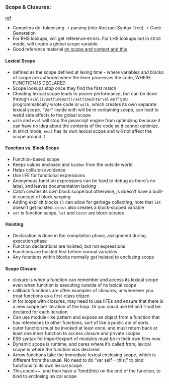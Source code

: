 ### Scope & Closures:
[ref](https://github.com/getify/You-Dont-Know-JS/blob/master/scope%20&%20closures/README.md#you-dont-know-js-scope--closures)

* Compilers do: tokenizing -> parsing (into Abstract Syntax Tree) -> Code Generation
* For RHS lookups, will get reference errors. For LHS lookups not in strict mode, will create a global scope variable
* Good reference material [on scope and context and this](http://ryanmorr.com/understanding-scope-and-context-in-javascript/)

#### Lexical Scope
* defined as the scope defined at lexing time - where variables and blocks of scope are authored when the lever processes the code, WHERE FUNCTION IS DECLARED
* Scope lookups stop once they find the first match
* Cheating lexical scope leads to poorer performance, but can be done through `eval()/setTimeOut()/setTimeInterval` as if you programmatically wrote code or `with`, which creates its own separate lexical scope. “Var” inside with will be in containing scope, can lead to weird side effects to the global scope
* `with` and `eval` will stop the javascript engine from optimizing because it can have no idea about the contents of the code so it cannot optimize. 
* In strict mode, `eval` has its own lexical scope and will not affect the scope around it

#### Function vs. Block Scope
* Function-based scope
* Keeps values enclosed and `hidden` from the outside world
* Helps collision avoidance
* Use IIFE for functional expressions
* Anonymous function expressions can be hard to debug as there’s no label, and leaves documentation lacking
* Catch creates its own block scope but otherwise, js doesn’t have a built-in concept of block scoping
* Adding explicit blocks `{}` can allow for garbage collecting, note that `let` doesn’t get hoisted. `const` also creates a block-scoped variable
* `var` is function scope, `let` and `const` are block scopes

#### Hoisting
* Declaration is done in the compilation phase, assignment during execution phase
* Function declarations are hoisted, but not expressions
* Functions are hoisted first before normal variables
* Any functions within blocks normally get hoisted to enclosing scope

#### Scope Closure
* closure is when a function can remember and access its lexical scope even when function is executing outside of its lexical scope
* callback functions are often examples of closures, or whenever you treat functions as a first-class citizen
* in for loops with closures, may need to use IIFEs and ensure that there is a new scope per iteration of the loop. Or you could use let and it will be declared for each iteration
* Can use module-like pattern and expose an object from a function that has references to other functions, sort of like a public api of sorts
* outer function must be invoked at least once, and must return back at least one inner function to access closure and private scopes
* ES6 syntax for import/export of modules must be in their own files now
* Dynamic scope is runtime, and cares where it’s called from, lexical scope is where the function was declared
* Arrow functions take the immediate lexical enclosing scope, which is different from the usual. No need to do “var self = this;” to bind functions to its own lexical scope
* This.count++, and then have a “bind(this) on the end of the function, to bind to enclosing lexical scope
